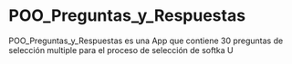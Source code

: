 # POO_Preguntas_y_Respuestas
POO_Preguntas_y_Respuestas es una App que contiene 30 preguntas de selección multiple para el proceso de selección de softka U 
